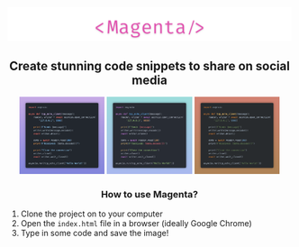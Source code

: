 <p align="center">
    <img src="https://github.com/jpjacobpadilla/Magenta/blob/cc3308ef877d975d3f52e77414978468792dc209/logo.png">
</p>

<h2 align="center">Create stunning code snippets to share on social media</h2>

<p align="center">
  <img src="example-1.png" alt="Example 1" width="30%">
  <img src="example-2.png" alt="Example 2" width="30%">
  <img src="example-3.png" alt="Example 3" width="30%">
</p>

<h3 align="center">How to use Magenta?</h3>

1. Clone the project on to your computer
2. Open the `index.html` file in a browser (ideally Google Chrome)
3. Type in some code and save the image!
